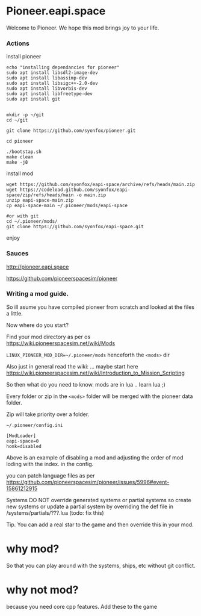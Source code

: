 

# Pioneer.eapi.space

Welcome to Pioneer. We hope this mod brings joy to your life.

### Actions

install pioneer
```shell
echo "installing dependancies for pioneer"
sudo apt install libsdl2-image-dev
sudo apt install libassimp-dev
sudo apt install libsigc++-2.0-dev
sudo apt install libvorbis-dev
sudo apt install libfreetype-dev
sudo apt install git


mkdir -p ~/git
cd ~/git

git clone https://github.com/syonfox/pioneer.git

cd pioneer 

./bootstap.sh
make clean
make -j8

```

install mod
```shell
wget https://github.com/syonfox/eapi-space/archive/refs/heads/main.zip
wget https://codeload.github.com/syonfox/eapi-space/zip/refs/heads/main -o main.zip
unzip eapi-space-main.zip
cp eapi-space-main ~/.pioneer/mods/eapi-space

#or with git
cd ~/.pioneer/mods/
git clone https://github.com/syonfox/eapi-space.git
```

enjoy

### Sauces

http://pioneer.eapi.space

https://github.com/pioneerspacesim/pioneer


### Writing a mod guide. 

So ill asume you have compiled pioneer from scratch and looked at the files a little. 

Now where do you start? 

Find your mod directory as per os https://wiki.pioneerspacesim.net/wiki/Mods

`LINUX_PIONEER_MOD_DIR=~/.pioneer/mods` henceforth the `<mods>` dir

Also just in general read the wiki: ... maybe start here https://wiki.pioneerspacesim.net/wiki/Introduction_to_Mission_Scripting


So then what do you need to know.  mods are in lua .. learn lua ;)

Every folder or zip in the `<mods>` folder will be merged with the pioneer data folder.  

Zip will take priority over a folder.

`~/.pioneer/config.ini`
```
[ModLoader]
eapi-space=0
honk=disabled
```
Above is an example of disabling a mod and adjusting the order of mod loding with the index. in the config.


you can patch language files as per https://github.com/pioneerspacesim/pioneer/issues/5996#event-15861212915

Systems DO NOT override generated systems or partial systems so create new systems or update a partial system by overriding the
def file in <mods>/systems/partials/???.lua (todo: fix this)

Tip. You can add a real star to the game and then override this in your mod.


# why mod?  

So that you can play around with the systems, ships, etc without git conflict.

# why not mod? 

because you need core cpp features.  Add these to the game
